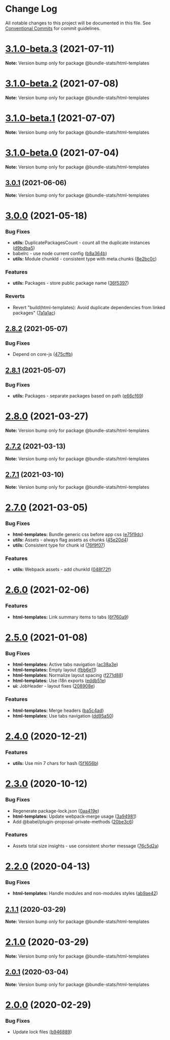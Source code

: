 # Change Log

All notable changes to this project will be documented in this file.
See [Conventional Commits](https://conventionalcommits.org) for commit guidelines.

# [3.1.0-beta.3](https://github.com/relative-ci/bundle-stats/compare/v3.1.0-beta.2...v3.1.0-beta.3) (2021-07-11)

**Note:** Version bump only for package @bundle-stats/html-templates





# [3.1.0-beta.2](https://github.com/relative-ci/bundle-stats/compare/v3.1.0-beta.1...v3.1.0-beta.2) (2021-07-08)

**Note:** Version bump only for package @bundle-stats/html-templates





# [3.1.0-beta.1](https://github.com/relative-ci/bundle-stats/compare/v3.1.0-beta.0...v3.1.0-beta.1) (2021-07-07)

**Note:** Version bump only for package @bundle-stats/html-templates





# [3.1.0-beta.0](https://github.com/relative-ci/bundle-stats/compare/v3.0.1...v3.1.0-beta.0) (2021-07-04)

**Note:** Version bump only for package @bundle-stats/html-templates





## [3.0.1](https://github.com/relative-ci/bundle-stats/compare/v3.0.0...v3.0.1) (2021-06-06)

**Note:** Version bump only for package @bundle-stats/html-templates





# [3.0.0](https://github.com/relative-ci/bundle-stats/compare/v2.8.2...v3.0.0) (2021-05-18)


### Bug Fixes

* **utils:** DuplicatePackagesCount - count all the duplicate instances ([d9bdba5](https://github.com/relative-ci/bundle-stats/commit/d9bdba53ef2fc6fb72f89a892fd61adcb159db3b))
* babelrc - use node current config ([b8a364b](https://github.com/relative-ci/bundle-stats/commit/b8a364b5da1f2f9ccd744b13f583fa58df2ebcea))
* **utils:** Module chunkId - consistent type with meta.chunks ([8e2bc0c](https://github.com/relative-ci/bundle-stats/commit/8e2bc0c359e6622bf30c4f61338e5b40a2918112))


### Features

* **utils:** Packages - store public package name ([36f5397](https://github.com/relative-ci/bundle-stats/commit/36f5397b50cd4ac377e90f9067692b27e9fdbfd1))


### Reverts

* Revert "build(html-templates): Avoid duplicate dependencies from linked packages" ([7a1a1ac](https://github.com/relative-ci/bundle-stats/commit/7a1a1ac3fb357fdc3b897e205a9e43cb21312b89))





## [2.8.2](https://github.com/relative-ci/bundle-stats/compare/v2.8.1...v2.8.2) (2021-05-07)


### Bug Fixes

* Depend on core-js ([475cffb](https://github.com/relative-ci/bundle-stats/commit/475cffbbb9924a4dbfffa923b81ccb19fe9cd7fb))





## [2.8.1](https://github.com/relative-ci/bundle-stats/compare/v2.8.0...v2.8.1) (2021-05-07)


### Bug Fixes

* **utils:** Packages - separate packages based on path ([e66cf69](https://github.com/relative-ci/bundle-stats/commit/e66cf69426c0a3c795ff6027b67e388cbe90aaa3))





# [2.8.0](https://github.com/relative-ci/bundle-stats/compare/v2.7.2...v2.8.0) (2021-03-27)

**Note:** Version bump only for package @bundle-stats/html-templates





## [2.7.2](https://github.com/relative-ci/bundle-stats/compare/v2.7.1...v2.7.2) (2021-03-13)

**Note:** Version bump only for package @bundle-stats/html-templates





## [2.7.1](https://github.com/relative-ci/bundle-stats/compare/v2.7.0...v2.7.1) (2021-03-10)

**Note:** Version bump only for package @bundle-stats/html-templates





# [2.7.0](https://github.com/relative-ci/bundle-stats/compare/v2.6.0...v2.7.0) (2021-03-05)


### Bug Fixes

* **html-templates:** Bundle generic css before app css ([e75f9dc](https://github.com/relative-ci/bundle-stats/commit/e75f9dc85e206310b330b473e17179bce903d6f6))
* **utils:** Assets - always flag assets as chunks ([45e20d4](https://github.com/relative-ci/bundle-stats/commit/45e20d48aa6c5c3797295e48c8a40bc4ffbd903f))
* **utils:** Consistent type for chunk id ([76f9f07](https://github.com/relative-ci/bundle-stats/commit/76f9f07962b987f0d7b9ae8f233ba4f134e11263))


### Features

* **utils:** Webpack assets - add chunkId ([048f72f](https://github.com/relative-ci/bundle-stats/commit/048f72f1ef4fa9829e56d82a59a95427d818636d))





# [2.6.0](https://github.com/relative-ci/bundle-stats/compare/v2.5.0...v2.6.0) (2021-02-06)


### Features

* **html-templates:** Link summary items to tabs ([6f760a9](https://github.com/relative-ci/bundle-stats/commit/6f760a9316175af90405ee4c44be65f7d94b1fc1))





# [2.5.0](https://github.com/relative-ci/bundle-stats/compare/v2.4.0...v2.5.0) (2021-01-08)


### Bug Fixes

* **html-templates:** Active tabs navigation ([ac38a3e](https://github.com/relative-ci/bundle-stats/commit/ac38a3e92f90ae4d8dbb2f4a14dabbbad6864e1d))
* **html-templates:** Empty layout ([fbb6e11](https://github.com/relative-ci/bundle-stats/commit/fbb6e114f0a60909bea2a58ab50196a8468d357d))
* **html-templates:** Normalize layout spacing ([f271d88](https://github.com/relative-ci/bundle-stats/commit/f271d88237cd41b98d6cbdf4da9bb6e8b6129c83))
* **html-templates:** Use i18n exports ([eddb51e](https://github.com/relative-ci/bundle-stats/commit/eddb51e017dba86a401675a4a87580043f30ba15))
* **ui:** JobHeader - layout fixes ([208908e](https://github.com/relative-ci/bundle-stats/commit/208908e43c2e7ea95f3888d72c446d0740a1c9f5))


### Features

* **html-templates:** Merge headers ([ba5c4ad](https://github.com/relative-ci/bundle-stats/commit/ba5c4adf7d4dcc64d27389807044c76472298bc2))
* **html-templates:** Use tabs navigation ([dd95a50](https://github.com/relative-ci/bundle-stats/commit/dd95a502f5d2c76e0086a51ccdca7f5b9c342960))





# [2.4.0](https://github.com/relative-ci/bundle-stats/compare/v2.3.0...v2.4.0) (2020-12-21)


### Features

* **utils:** Use min 7 chars for hash ([5f1656b](https://github.com/relative-ci/bundle-stats/commit/5f1656ba66ad92fdd3b2b81af0df0ba11c110832))





# [2.3.0](https://github.com/relative-ci/bundle-stats/compare/v2.2.0...v2.3.0) (2020-10-12)


### Bug Fixes

* Regenerate package-lock.json ([0aa419e](https://github.com/relative-ci/bundle-stats/commit/0aa419e29b93f9ebebf1b8b79838d9e52044c9ef))
* **html-templates:** Update webpack-merge usage ([3a94981](https://github.com/relative-ci/bundle-stats/commit/3a94981b88e9119c816a1db48d16d965cfe37420))
* Add @babel/plugin-proposal-private-methods ([20be3c6](https://github.com/relative-ci/bundle-stats/commit/20be3c6cbb941ee7b9a3389d7137e01152e950d3))


### Features

* Assets total size insights - use consistent shorter message ([76c5d2a](https://github.com/relative-ci/bundle-stats/commit/76c5d2a4bf6c8317f33189a517f700990319fa8d))





# [2.2.0](https://github.com/relative-ci/bundle-stats/compare/v2.1.1...v2.2.0) (2020-04-13)


### Bug Fixes

* **html-templates:** Handle modules and non-modules styles ([ab9ae42](https://github.com/relative-ci/bundle-stats/commit/ab9ae427358021147ecf0bcfbaf8a25d94b14c0c))





## [2.1.1](https://github.com/relative-ci/bundle-stats/compare/v2.1.0...v2.1.1) (2020-03-29)

**Note:** Version bump only for package @bundle-stats/html-templates





# [2.1.0](https://github.com/relative-ci/bundle-stats/compare/v2.0.1...v2.1.0) (2020-03-29)

**Note:** Version bump only for package @bundle-stats/html-templates





## [2.0.1](https://github.com/relative-ci/bundle-stats/compare/v2.0.0...v2.0.1) (2020-03-04)

**Note:** Version bump only for package @bundle-stats/html-templates





# [2.0.0](https://github.com/relative-ci/bundle-stats/compare/v2.0.0-rc.1...v2.0.0) (2020-02-29)


### Bug Fixes

* Update lock files ([b946889](https://github.com/relative-ci/bundle-stats/commit/b946889f8fdd9eecfce008db6a69ee5d1336faa3))
